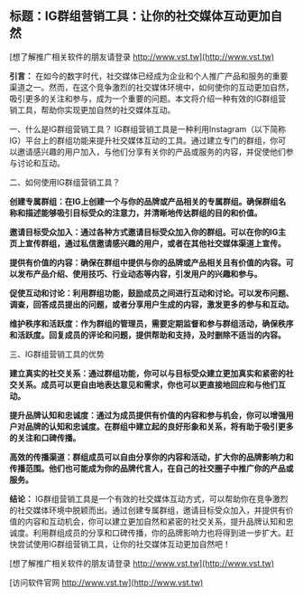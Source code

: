 ## **标题：IG群组营销工具：让你的社交媒体互动更加自然**

[想了解推广相关软件的朋友请登录 http://www.vst.tw](http://www.vst.tw)

**引言：**
在如今的数字时代，社交媒体已经成为企业和个人推广产品和服务的重要渠道之一。然而，在这个竞争激烈的社交媒体环境中，如何使你的互动更加自然，吸引更多的关注和参与，成为一个重要的问题。本文将介绍一种有效的IG群组营销工具，帮助你实现更加自然的社交媒体互动。

一、什么是IG群组营销工具？
IG群组营销工具是一种利用Instagram（以下简称IG）平台上的群组功能来提升社交媒体互动的工具。通过建立专门的群组，你可以邀请感兴趣的用户加入，与他们分享有关你的产品或服务的内容，并促使他们参与讨论和互动。

二、如何使用IG群组营销工具？

**创建专属群组：在IG上创建一个与你的品牌或产品相关的专属群组。确保群组名称和描述能够吸引目标受众的注意力，并清晰地传达群组的目的和价值。**

**邀请目标受众加入：通过各种方式邀请目标受众加入你的群组。可以在你的IG主页上宣传群组，通过私信邀请感兴趣的用户，或者在其他社交媒体渠道上宣传。**

**提供有价值的内容：确保在群组中提供与你的品牌或产品相关且有价值的内容。可以发布产品介绍、使用技巧、行业动态等内容，引发用户的兴趣和参与。**

**促使互动和讨论：利用群组功能，鼓励成员之间进行互动和讨论。可以发布问题、调查，回答成员提出的问题，或者分享用户生成的内容，激发更多的参与和互动。**

**维护秩序和活跃度：作为群组的管理员，需要定期监督和参与群组活动，确保秩序和活跃度。回复成员的评论和问题，提供帮助和支持，及时删除不适当的内容。**

三、IG群组营销工具的优势

**建立真实的社交关系：通过群组功能，你可以与目标受众建立更加真实和紧密的社交关系。成员可以更自由地表达意见和需求，你也可以更直接地回应和与他们互动。**

**提升品牌认知和忠诚度：通过为成员提供有价值的内容和参与机会，你可以增强用户对品牌的认知和忠诚度。在群组中建立起的良好形象和关系，将有助于吸引更多的关注和口碑传播。**

**高效的传播渠道：群组成员可以自由分享你的内容和活动，扩大你的品牌影响力和传播范围。他们也可能成为你的品牌代言人，在自己的社交圈子中推广你的产品或服务。**

**结论：**
IG群组营销工具是一个有效的社交媒体互动方式，可以帮助你在竞争激烈的社交媒体环境中脱颖而出。通过创建专属群组，邀请目标受众加入，并提供有价值的内容和互动机会，你可以建立更加自然和紧密的社交关系，提升品牌认知和忠诚度。利用群组成员的分享和口碑传播，你的品牌影响力也将得到进一步扩大。赶快尝试使用IG群组营销工具，让你的社交媒体互动更加自然吧！

[想了解推广相关软件的朋友请登录 http://www.vst.tw](http://www.vst.tw)


[访问软件官网 http://www.vst.tw](http://www.vst.tw)
